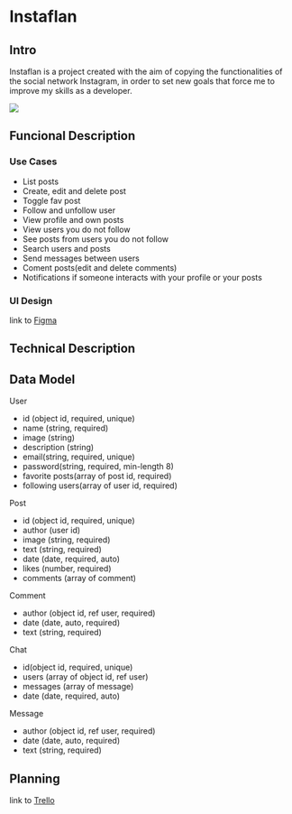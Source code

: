 # Instaflan

## Intro 

Instaflan is a project created with the aim of copying the functionalities of the social network Instagram, in order to set new goals that force me to improve my skills as a developer.

![](https://media3.giphy.com/media/iKPQgXxAJtJSg/giphy.gif?cid=ecf05e47fju38v1cjppwjkvsg4jp6wnr22fbk4b76hfr5aph&ep=v1_gifs_search&rid=giphy.gif&ct=g)

## Funcional Description 

### Use Cases

 
- List posts
- Create, edit and delete post 
- Toggle fav post 
- Follow and unfollow user
- View profile and own posts
- View users you do not follow
- See posts from users you do not follow
- Search users and posts
- Send messages between users
- Coment posts(edit and delete comments)
- Notifications if someone interacts with your profile or your posts

### UI Design

link to [Figma](https://www.figma.com/file/cKuNiquDcIFG0LMrnLExJs/Untitled?type=design&node-id=1-8&mode=design&t=GrcaVAMisTuAwv59-0)

## Technical Description

## Data Model

User

- id (object id, required, unique)
- name (string, required)
- image (string)
- description (string)
- email(string, required, unique)
- password(string, required, min-length 8)
- favorite posts(array of post id, required)
- following users(array of user id, required)

Post 

- id (object id, required, unique)
- author (user id)
- image (string, required)
- text (string, required)
- date (date, required, auto)
- likes (number, required)
- comments (array of comment)

Comment

- author (object id, ref user, required)
- date (date, auto, required)
- text (string, required)

Chat 

- id(object id, required, unique)
- users (array of object id, ref user)
- messages (array of message)
- date (date, required, auto)

Message

- author (object id, ref user, required)
- date (date, auto, required)
- text (string, required)

## Planning

link to [Trello](https://trello.com/invite/b/ib6A8LV1/ATTI13b23ff609078db4e730d667498a206d090546C4/instaflan)